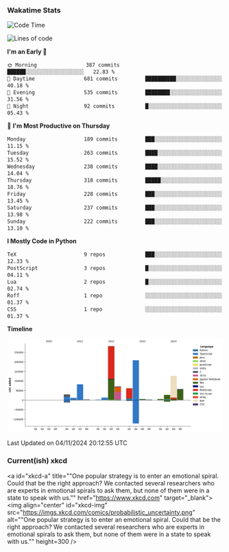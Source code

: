 ### Wakatime Stats
<!--START_SECTION:waka-->
![Code Time](http://img.shields.io/badge/Code%20Time-2%2C921%20hrs%2039%20mins-blue)

![Lines of code](https://img.shields.io/badge/From%20Hello%20World%20I%27ve%20Written-988.2%20thousand%20lines%20of%20code-blue)

**I'm an Early 🐤** 

```text
🌞 Morning                387 commits         ██████░░░░░░░░░░░░░░░░░░░   22.83 % 
🌆 Daytime                681 commits         ██████████░░░░░░░░░░░░░░░   40.18 % 
🌃 Evening                535 commits         ████████░░░░░░░░░░░░░░░░░   31.56 % 
🌙 Night                  92 commits          █░░░░░░░░░░░░░░░░░░░░░░░░   05.43 % 
```
📅 **I'm Most Productive on Thursday** 

```text
Monday                   189 commits         ███░░░░░░░░░░░░░░░░░░░░░░   11.15 % 
Tuesday                  263 commits         ████░░░░░░░░░░░░░░░░░░░░░   15.52 % 
Wednesday                238 commits         ████░░░░░░░░░░░░░░░░░░░░░   14.04 % 
Thursday                 318 commits         █████░░░░░░░░░░░░░░░░░░░░   18.76 % 
Friday                   228 commits         ███░░░░░░░░░░░░░░░░░░░░░░   13.45 % 
Saturday                 237 commits         ███░░░░░░░░░░░░░░░░░░░░░░   13.98 % 
Sunday                   222 commits         ███░░░░░░░░░░░░░░░░░░░░░░   13.10 % 
```


**I Mostly Code in Python** 

```text
TeX                      9 repos             ███░░░░░░░░░░░░░░░░░░░░░░   12.33 % 
PostScript               3 repos             █░░░░░░░░░░░░░░░░░░░░░░░░   04.11 % 
Lua                      2 repos             █░░░░░░░░░░░░░░░░░░░░░░░░   02.74 % 
Roff                     1 repo              ░░░░░░░░░░░░░░░░░░░░░░░░░   01.37 % 
CSS                      1 repo              ░░░░░░░░░░░░░░░░░░░░░░░░░   01.37 % 
```



**Timeline**

![Lines of Code chart](https://raw.githubusercontent.com/joshuajeschek/joshuajeschek/main/assets/bar_graph.png)


 Last Updated on 04/11/2024 20:12:55 UTC
<!--END_SECTION:waka-->

### Current(ish) xkcd
<a id="xkcd-a" title=""One popular strategy is to enter an emotional spiral. Could that be the right approach? We contacted several researchers who are experts in emotional spirals to ask them, but none of them were in a state to speak with us."" href="https://www.xkcd.com" target="_blank">
        <img align="center" id="xkcd-img" src="https://imgs.xkcd.com/comics/probabilistic_uncertainty.png" alt=""One popular strategy is to enter an emotional spiral. Could that be the right approach? We contacted several researchers who are experts in emotional spirals to ask them, but none of them were in a state to speak with us."" height=300 />
</a>
